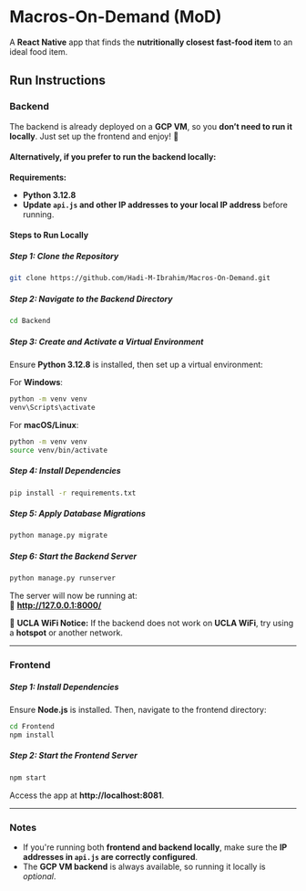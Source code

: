 # Macros-On-Demand (MoD)

A **React Native** app that finds the **nutritionally closest fast-food item** to an ideal food item.

## Run Instructions

### Backend

The backend is already deployed on a **GCP VM**, so you **don’t need to run it locally**. Just set up the frontend and enjoy! 🎉

#### Alternatively, if you prefer to run the backend locally:

**Requirements:**

- **Python 3.12.8**
- **Update `api.js` and other IP addresses to your local IP address** before running.

#### Steps to Run Locally

##### Step 1: Clone the Repository

```sh
git clone https://github.com/Hadi-M-Ibrahim/Macros-On-Demand.git
```

##### Step 2: Navigate to the Backend Directory

```sh
cd Backend
```

##### Step 3: Create and Activate a Virtual Environment

Ensure **Python 3.12.8** is installed, then set up a virtual environment:

For **Windows**:

```sh
python -m venv venv
venv\Scripts\activate
```

For **macOS/Linux**:

```sh
python -m venv venv
source venv/bin/activate
```

##### Step 4: Install Dependencies

```sh
pip install -r requirements.txt
```

##### Step 5: Apply Database Migrations

```sh
python manage.py migrate
```

##### Step 6: Start the Backend Server

```sh
python manage.py runserver
```

The server will now be running at:  
🔗 **http://127.0.0.1:8000/**

🚨 **UCLA WiFi Notice:** If the backend does not work on **UCLA WiFi**, try using a **hotspot** or another network.

---

### Frontend

##### Step 1: Install Dependencies

Ensure **Node.js** is installed. Then, navigate to the frontend directory:

```sh
cd Frontend
npm install
```

##### Step 2: Start the Frontend Server

```sh
npm start
```

Access the app at **http://localhost:8081**.

---

### Notes

- If you're running both **frontend and backend locally**, make sure the **IP addresses in `api.js` are correctly configured**.
- The **GCP VM backend** is always available, so running it locally is _optional_.
